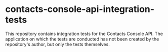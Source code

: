 # contacts-console-api-integration-tests
This repository contains integration tests for the Contacts Console API. The application on which the tests are conducted has not been created by the repository's author, but only the tests themselves.

